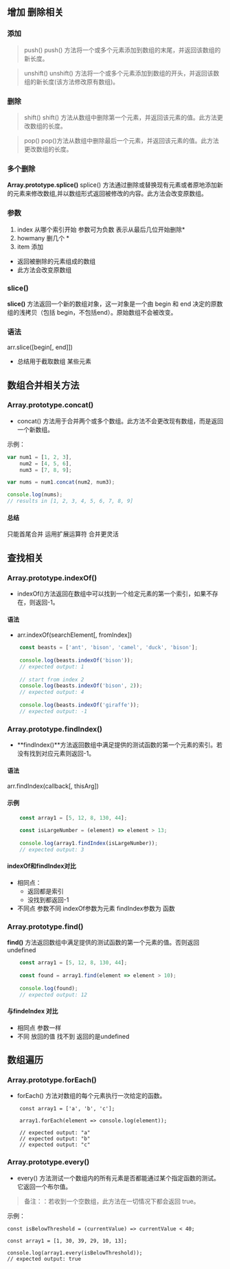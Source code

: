 ## 增加 删除相关

### 添加
>  push()
push() 方法将一个或多个元素添加到数组的末尾，并返回该数组的新长度。

> unshift() 
unshift() 方法将一个或多个元素添加到数组的开头，并返回该数组的新长度(该方法修改原有数组)。

### 删除
> shift()
shift() 方法从数组中删除第一个元素，并返回该元素的值。此方法更改数组的长度。

> pop()
pop()方法从数组中删除最后一个元素，并返回该元素的值。此方法更改数组的长度。

### 多个删除
**Array.prototype.splice()** 
splice() 方法通过删除或替换现有元素或者原地添加新的元素来修改数组,并以数组形式返回被修改的内容。此方法会改变原数组。 
### 参数 
1. index 从哪个索引开始  参数可为负数 表示从最后几位开始删除*
2. howmany 删几个 *
3. item  添加
*  返回被删除的元素组成的数组
* 此方法会改变原数组
### slice()
**slice()** 方法返回一个新的数组对象，这一对象是一个由 begin 和 end 决定的原数组的浅拷贝（包括 begin，不包括end）。原始数组不会被改变。

### 语法
arr.slice([begin[, end]])
* 总结用于截取数组 某些元素

## 数组合并相关方法
### Array.prototype.concat()
* concat() 方法用于合并两个或多个数组。此方法不会更改现有数组，而是返回一个新数组。

 示例：
```js
var num1 = [1, 2, 3],
    num2 = [4, 5, 6],
    num3 = [7, 8, 9];

var nums = num1.concat(num2, num3);

console.log(nums);
// results in [1, 2, 3, 4, 5, 6, 7, 8, 9]
```
#### 总结
 只能首尾合并  运用扩展运算符 合并更灵活
 
## 查找相关
### Array.prototype.indexOf()
* indexOf()方法返回在数组中可以找到一个给定元素的第一个索引，如果不存在，则返回-1。
#### 语法
* arr.indexOf(searchElement[, fromIndex])
```js
    const beasts = ['ant', 'bison', 'camel', 'duck', 'bison'];
    
    console.log(beasts.indexOf('bison'));
    // expected output: 1
    
    // start from index 2
    console.log(beasts.indexOf('bison', 2));
    // expected output: 4
    
    console.log(beasts.indexOf('giraffe'));
    // expected output: -1
```

### Array.prototype.findIndex()
* **findIndex()**方法返回数组中满足提供的测试函数的第一个元素的索引。若没有找到对应元素则返回-1。
#### 语法
 arr.findIndex(callback[, thisArg])
#### 示例
```js
    const array1 = [5, 12, 8, 130, 44];
    
    const isLargeNumber = (element) => element > 13;
    
    console.log(array1.findIndex(isLargeNumber));
    // expected output: 3
```
#### indexOf和findIndex对比
* 相同点：
   - 返回都是索引
   - 没找到都返回-1
* 不同点 参数不同 indexOf参数为元素 findIndex参数为 函数

### Array.prototype.find()
**find()** 方法返回数组中满足提供的测试函数的第一个元素的值。否则返回 undefined
```js
    const array1 = [5, 12, 8, 130, 44];
    
    const found = array1.find(element => element > 10);
    
    console.log(found);
    // expected output: 12

```
#### 与findeIndex 对比
* 相同点 参数一样
* 不同 放回的值 找不到 返回的是undefined

## 数组遍历

### Array.prototype.forEach() 
* forEach() 方法对数组的每个元素执行一次给定的函数。
```
    const array1 = ['a', 'b', 'c'];
    
    array1.forEach(element => console.log(element));
    
    // expected output: "a"
    // expected output: "b"
    // expected output: "c"

```
### Array.prototype.every()
* every() 方法测试一个数组内的所有元素是否都能通过某个指定函数的测试。它返回一个布尔值。
>备注：：若收到一个空数组，此方法在一切情况下都会返回 true。

示例：
```
const isBelowThreshold = (currentValue) => currentValue < 40;

const array1 = [1, 30, 39, 29, 10, 13];

console.log(array1.every(isBelowThreshold));
// expected output: true

```